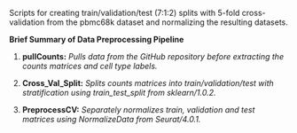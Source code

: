 Scripts for creating train/validation/test (7:1:2) splits with 5-fold cross-validation from the pbmc68k dataset and normalizing the resulting datasets.

**Brief Summary of Data Preprocessing Pipeline**
1. **pullCounts:** _Pulls data from the GitHub repository before extracting the counts matrices and cell type labels._

2. **Cross_Val_Split:** _Splits counts matrices into train/validation/test with stratification using train_test_split from sklearn/1.0.2._

3. **PreprocessCV:** _Separately normalizes train, validation and test matrices using NormalizeData from Seurat/4.0.1._
